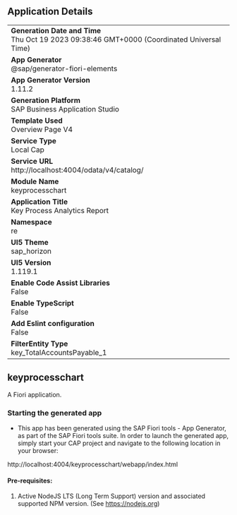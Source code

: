 ## Application Details
|               |
| ------------- |
|**Generation Date and Time**<br>Thu Oct 19 2023 09:38:46 GMT+0000 (Coordinated Universal Time)|
|**App Generator**<br>@sap/generator-fiori-elements|
|**App Generator Version**<br>1.11.2|
|**Generation Platform**<br>SAP Business Application Studio|
|**Template Used**<br>Overview Page V4|
|**Service Type**<br>Local Cap|
|**Service URL**<br>http://localhost:4004/odata/v4/catalog/
|**Module Name**<br>keyprocesschart|
|**Application Title**<br>Key Process Analytics Report|
|**Namespace**<br>re|
|**UI5 Theme**<br>sap_horizon|
|**UI5 Version**<br>1.119.1|
|**Enable Code Assist Libraries**<br>False|
|**Enable TypeScript**<br>False|
|**Add Eslint configuration**<br>False|
|**FilterEntity Type**<br>key_TotalAccountsPayable_1|

## keyprocesschart

A Fiori application.

### Starting the generated app

-   This app has been generated using the SAP Fiori tools - App Generator, as part of the SAP Fiori tools suite.  In order to launch the generated app, simply start your CAP project and navigate to the following location in your browser:

http://localhost:4004/keyprocesschart/webapp/index.html

#### Pre-requisites:

1. Active NodeJS LTS (Long Term Support) version and associated supported NPM version.  (See https://nodejs.org)


